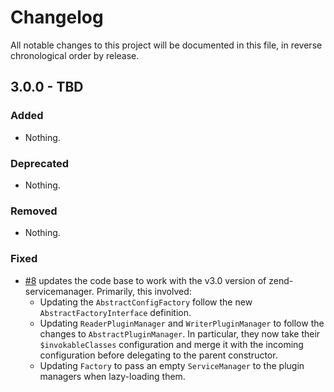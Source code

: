 # Changelog

All notable changes to this project will be documented in this file, in reverse chronological order by release.

## 3.0.0 - TBD

### Added

- Nothing.

### Deprecated

- Nothing.

### Removed

- Nothing.

### Fixed

- [#8](https://github.com/zendframework/zend-config/pull/8) updates the
  code base to work with the v3.0 version of zend-servicemanager. Primarily, this
  involved:
  - Updating the `AbstractConfigFactory` follow the new
    `AbstractFactoryInterface` definition.
  - Updating `ReaderPluginManager` and `WriterPluginManager` to follow the
    changes to `AbstractPluginManager`. In particular, they now take their
    `$invokableClasses` configuration and merge it with the incoming
    configuration before delegating to the parent constructor.
  - Updating `Factory` to pass an empty `ServiceManager` to the plugin managers
    when lazy-loading them.
